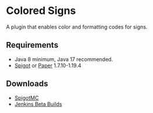 # Colored Signs

A plugin that enables color and formatting codes for signs.

## Requirements

- Java 8 minimum, Java 17 recommended.
- [Spigot](https://www.spigotmc.org/) or [Paper](https://papermc.io/downloads/paper) 1.7.10-1.19.4

## Downloads

- [SpigotMC](https://www.spigotmc.org/resources/31676/)
- [Jenkins Beta Builds](https://jenkins.sirblobman.xyz/job/SirBlobman/job/Colored-Signs/job/main/)
